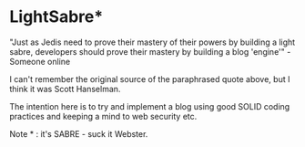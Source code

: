 LightSabre*
==========

"Just as Jedis need to prove their mastery of their powers by building a light sabre, developers should prove their mastery by building a blog 'engine'" - Someone online

I can't remember the original source of the paraphrased quote above, but I think it was Scott Hanselman.

The intention here is to try and implement a blog using good SOLID coding practices and keeping a mind to web security etc.

Note * : it's SABRE - suck it Webster. 